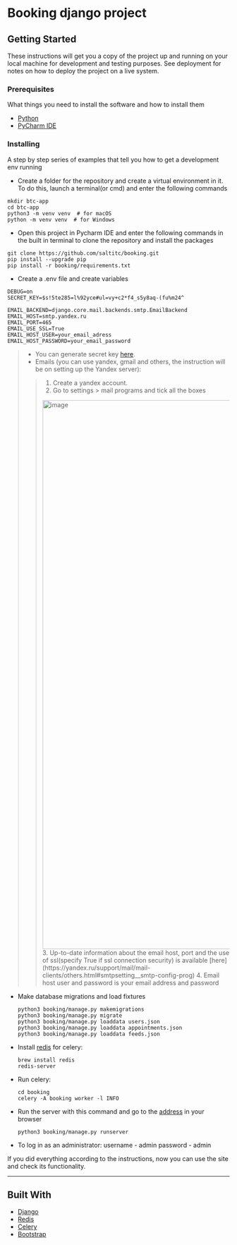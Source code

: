 # Booking django project

## Getting Started

These instructions will get you a copy of the project up and running on your local machine for development and testing purposes. See deployment for notes on how to deploy the project on a live system.

### Prerequisites

What things you need to install the software and how to install them


+ [Python](https://www.python.org/downloads/)
+ [PyCharm IDE](https://www.jetbrains.com/ru-ru/pycharm/download/?section=windows)


### Installing

A step by step series of examples that tell you how to get a development env running

+ Create a folder for the repository and create a virtual environment in it. To do this, launch a terminal(or cmd) and enter the following commands
```
mkdir btc-app
cd btc-app
python3 -m venv venv  # for macOS
python -m venv venv  # for Windows
```
+ Open this project in Pycharm IDE and enter the following commands in the built in terminal to clone the repository and install the packages
```
git clone https://github.com/saltitc/booking.git
pip install --upgrade pip
pip install -r booking/requirements.txt
```
+ Create a .env file and create variables
```
DEBUG=on
SECRET_KEY=$s!5te285=l%92yce#ul=vy+c2*f4_s5y8aq-(fu%m24^

EMAIL_BACKEND=django.core.mail.backends.smtp.EmailBackend
EMAIL_HOST=smtp.yandex.ru
EMAIL_PORT=465
EMAIL_USE_SSL=True
EMAIL_HOST_USER=your_email_adress
EMAIL_HOST_PASSWORD=your_email_password
```
> + You can generate secret key [here](https://djecrety.ir).
> + Emails (you can use yandex, gmail and others, the instruction will be on setting up the Yandex server):
>>   1. Create a yandex account.
>>   2. Go to settings > mail programs and tick all the boxes
>>    <img width="1244" alt="image" src="https://github.com/saltitc/booking/assets/114296895/6e1723e5-8afc-48ae-a7ce-afc9bbae50f5">
>>   3. Up-to-date information about the email host, port and the use of ssl(specify True if ssl connection security) is available [here](https://yandex.ru/support/mail/mail-clients/others.html#smtpsetting__smtp-config-prog)
>>   4. Email host user and password is your email address and password


+ Make database migrations and load fixtures
  ```
  python3 booking/manage.py makemigrations
  python3 booking/manage.py migrate
  python3 booking/manage.py loaddata users.json
  python3 booking/manage.py loaddata appointments.json
  python3 booking/manage.py loaddata feeds.json
  ```
+ Install [redis](https://redis.io/docs/getting-started/) for celery:
  ```
  brew install redis
  redis-server
  ```
+ Run celery:
  ```
  cd booking
  celery -A booking worker -l INFO
  ```
+ Run the server with this command and go to the [address](http://127.0.0.1:8000/) in your browser
  ```
  python3 booking/manage.py runserver
  ```
+ To log in as an administrator:
  username - admin
  password - admin

If you did everything according to the instructions, now you can use the site and check its functionality.
___

## Built With

* [Django](https://www.djangoproject.com)
* [Redis](https://redis.io/docs/getting-started/)
* [Celery](https://docs.celeryq.dev/en/stable/django/first-steps-with-django.html#using-celery-with-django)
* [Bootstrap](https://getbootstrap.com)
